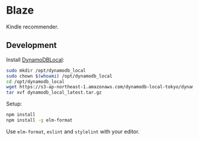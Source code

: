# Blaze

Kindle recommender.

## Development

Install [DynamoDBLocal](http://docs.aws.amazon.com/amazondynamodb/latest/developerguide/DynamoDBLocal.html):

```sh
sudo mkdir /opt/dynamodb_local
sudo chown $(whoami) /opt/dynamodb_local
cd /opt/dynamodb_local
wget https://s3-ap-northeast-1.amazonaws.com/dynamodb-local-tokyo/dynamodb_local_latest.tar.gz
tar xvf dynamodb_local_latest.tar.gz
```

Setup:

```sh
npm install
npm install -g elm-format
```

Use `elm-format`, `eslint` and `stylelint` with your editor.
